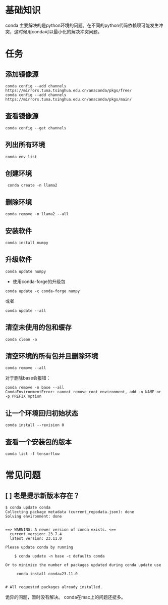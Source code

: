 # 基础知识
conda 主要解决的是python环境的问题。在不同的python代码依赖项可能发生冲突，这时候用conda可以最小化的解决冲突问题。

# 任务

## 添加镜像源
```shell
conda config --add channels https://mirrors.tuna.tsinghua.edu.cn/anaconda/pkgs/free/
conda config --add channels https://mirrors.tuna.tsinghua.edu.cn/anaconda/pkgs/main/
```

## 查看镜像源
```shell
conda config --get channels
```

## 列出所有环境
```shell
conda env list
```

## 创建环境
```shell
 conda create -n llama2
```

## 删除环境
```shell
conda remove -n llama2 --all
```

## 安装软件
```shell
conda install numpy
```

## 升级软件
```shell
conda update numpy
```

- 使用conda-forge的升级包
```shell
conda update -c conda-forge numpy
```

或者
```shell
conda update --all
```

## 清空未使用的包和缓存
```shell
conda clean -a
```

## 清空环境的所有包并且删除环境
```shell
conda remove --all
```
对于删除base会报错：
```shell
conda remove -n base --all
CondaEnvironmentError: cannot remove root environment, add -n NAME or -p PREFIX option
```

## 让一个环境回归初始状态
```shell
conda install --revision 0
```

## 查看一个安装包的版本
```shell
conda list -f tensorflow
```

# 常见问题

## [ ] 老是提示新版本存在？
```shell
$ conda update conda
Collecting package metadata (current_repodata.json): done
Solving environment: done


==> WARNING: A newer version of conda exists. <==
  current version: 23.7.4
  latest version: 23.11.0

Please update conda by running

    $ conda update -n base -c defaults conda

Or to minimize the number of packages updated during conda update use

     conda install conda=23.11.0


# All requested packages already installed.
```
诡异的问题，暂时没有解决。
conda在mac上的问题还挺多。